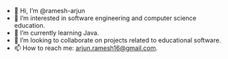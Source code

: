 - 👋 Hi, I’m @ramesh-arjun
- 👀 I’m interested in software engineering and computer science education.
- 🌱 I’m currently learning Java.
- 💞️ I’m looking to collaborate on projects related to educational software.
- 📫 How to reach me: arjun.ramesh16@gmail.com.

<!---
ramesh-arjun/ramesh-arjun is a ✨ special ✨ repository because its `README.md` (this file) appears on your GitHub profile.
You can click the Preview link to take a look at your changes.
--->

